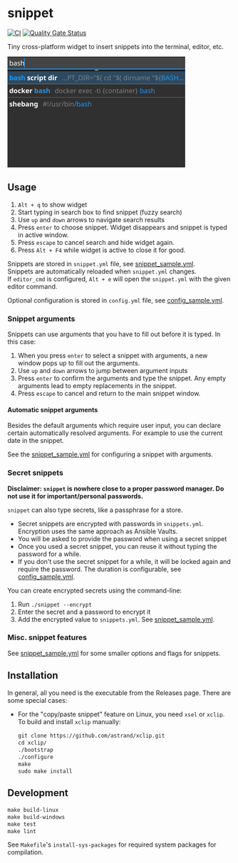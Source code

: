 # snippet

[![CI](https://github.com/sandro-h/snippet/actions/workflows/ci.yml/badge.svg)](https://github.com/sandro-h/snippet/actions/workflows/ci.yml)
[![Quality Gate Status](https://sonarcloud.io/api/project_badges/measure?project=sandro-h_snippet&metric=alert_status)](https://sonarcloud.io/dashboard?id=sandro-h_snippet)

Tiny cross-platform widget to insert snippets into the terminal, editor, etc.

![Snippet](screenshot.png)

## Usage

1. `Alt + q` to show widget
2. Start typing in search box to find snippet (fuzzy search)
3. Use `up` and `down` arrows to navigate search results
4. Press `enter` to choose snippet. Widget disappears and snippet is typed in active window.
5. Press `escape` to cancel search and hide widget again.
6. Press `Alt + F4` while widget is active to close it for good.

Snippets are stored in `snippet.yml` file, see [snippet_sample.yml](snippet_sample.yml).  
Snippets are automatically reloaded when `snippet.yml` changes.  
If `editor_cmd` is configured, `Alt + e` will open the `snippet.yml` with the given editor command.

Optional configuration is stored in `config.yml` file, see [config_sample.yml](config_sample.yml).

### Snippet arguments

Snippets can use arguments that you have to fill out before it is typed.
In this case:

1. When you press `enter` to select a snippet with arguments,
a new window pops up to fill out the arguments.
2. Use `up` and `down` arrows to jump between argument inputs
3. Press `enter` to confirm the arguments and type the snippet. Any empty arguments lead to empty replacements in the snippet.
4. Press `escape` to cancel and return to the main snippet window.

#### Automatic snippet arguments

Besides the default arguments which require user input, you can declare certain automatically resolved arguments. For example to use the current
date in the snippet.

See the [snippet_sample.yml](snippet_sample.yml) for configuring a snippet with arguments.

### Secret snippets

**Disclaimer: `snippet` is nowhere close to a proper password manager. Do not use it for important/personal passwords.**

`snippet` can also type secrets, like a passphrase for a store.

* Secret snippets are encrypted with passwords in `snippets.yml`. Encryption uses the same approach as Ansible Vaults.
* You will be asked to provide the password when using a secret snippet
* Once you used a secret snippet, you can reuse it without typing the password for a while.
* If you don't use the secret snippet for a while, it will be locked again and require the password. The duration is configurable, see [config_sample.yml](config_sample.yml).

You can create encrypted secrets using the command-line:

1. Run `./snippet --encrypt`
2. Enter the secret and a password to encrypt it
3. Add the encrypted value to `snippets.yml`. See [snippet_sample.yml](snippet_sample.yml).

### Misc. snippet features

See [snippet_sample.yml](snippet_sample.yml) for some smaller options and flags for snippets.

## Installation

In general, all you need is the executable from the Releases page.
There are some special cases:

* For the "copy/paste snippet" feature on Linux, you need `xsel` or `xclip`.  
To build and install `xclip` manually:

  ```shell
  git clone https://github.com/astrand/xclip.git
  cd xclip/
  ./bootstrap 
  ./configure
  make
  sudo make install
  ```

## Development

```shell
make build-linux
make build-windows
make test
make lint
```

See `Makefile`'s `install-sys-packages` for required system packages for compilation.
